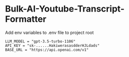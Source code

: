 # Bulk-AI-Youtube-Transcript-Formatter
Add env variables to .env file to project root

```
LLM_MODEL = "gpt-3.5-turbo-1106"
API_KEY = "sk-......HakiwerasasdderHJLdads"
BASE_URL = "https://api.openai.com/v1"
```